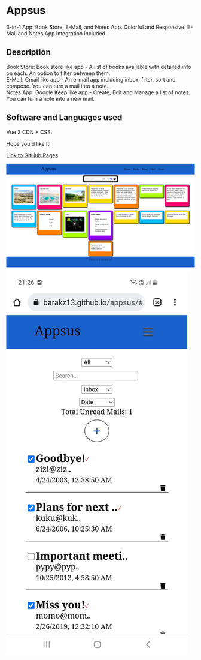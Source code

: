 # Appsus

3-in-1 App: Book Store, E-Mail, and Notes App. Colorful and Responsive. E-Mail and Notes App integration included.

## Description

Book Store: Book store like app - A list of books available with detailed info on each. An option to filter between them.
<br>
E-Mail: Gmail like app - An e-mail app including inbox, filter, sort and compose. You can turn a mail into a note.
<br>
Notes App: Google Keep like app - Create, Edit and Manage a list of notes. You can turn a note into a new mail.

## Software and Languages used

Vue 3 CDN + CSS.

Hope you'd like it!

<a href="https://barakz13.github.io/appsus/" target="blank">Link to GitHub Pages</a>

![My Image](asfull.png)
![My Image](asmobile.jpeg)
